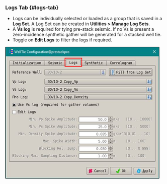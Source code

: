 ### Logs Tab {#logs-tab}

* Logs can be individually selected or loaded as a group that is saved in a **Log Set**. A Log Set can be created in **Utilities &gt; Manage Log Sets**.
* A **Vs log** is required for tying pre-stack seismic. If no Vs is present a zero-incidence synthetic gather will be generated for a stacked well tie.
* Toggle on **Edit Logs** to filter the logs if required.

![](/assets/201_Interpretation.png)



